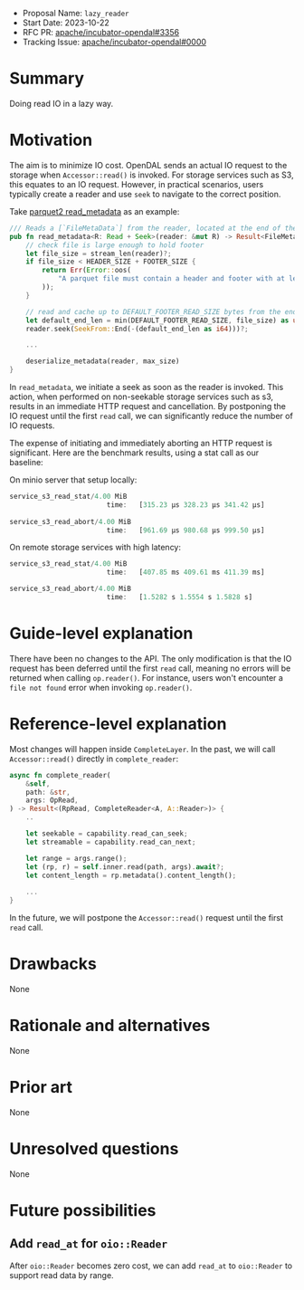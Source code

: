 - Proposal Name: `lazy_reader`
- Start Date: 2023-10-22
- RFC PR: [apache/incubator-opendal#3356](https://github.com/apache/incubator-opendal/pull/3356)
- Tracking Issue: [apache/incubator-opendal#0000](https://github.com/apache/incubator-opendal/issues/0000)

# Summary

Doing read IO in a lazy way.

# Motivation

The aim is to minimize IO cost. OpenDAL sends an actual IO request to the storage when `Accessor::read()` is invoked. For storage services such as S3, this equates to an IO request. However, in practical scenarios, users typically create a reader and use `seek` to navigate to the correct position.

Take [parquet2 read_metadata](https://docs.rs/parquet2/latest/src/parquet2/read/metadata.rs.html) as an example:

```rust
/// Reads a [`FileMetaData`] from the reader, located at the end of the file.
pub fn read_metadata<R: Read + Seek>(reader: &mut R) -> Result<FileMetaData> {
    // check file is large enough to hold footer
    let file_size = stream_len(reader)?;
    if file_size < HEADER_SIZE + FOOTER_SIZE {
        return Err(Error::oos(
            "A parquet file must contain a header and footer with at least 12 bytes",
        ));
    }

    // read and cache up to DEFAULT_FOOTER_READ_SIZE bytes from the end and process the footer
    let default_end_len = min(DEFAULT_FOOTER_READ_SIZE, file_size) as usize;
    reader.seek(SeekFrom::End(-(default_end_len as i64)))?;

    ...

    deserialize_metadata(reader, max_size)
}
```

In `read_metadata`, we initiate a seek as soon as the reader is invoked. This action, when performed on non-seekable storage services such as s3, results in an immediate HTTP request and cancellation. By postponing the IO request until the first `read` call, we can significantly reduce the number of IO requests.

The expense of initiating and immediately aborting an HTTP request is significant. Here are the benchmark results, using a stat call as our baseline:

On minio server that setup locally:

```rust
service_s3_read_stat/4.00 MiB
                        time:   [315.23 µs 328.23 µs 341.42 µs]
                        
service_s3_read_abort/4.00 MiB
                        time:   [961.69 µs 980.68 µs 999.50 µs]
```

On remote storage services with high latency:

```rust
service_s3_read_stat/4.00 MiB
                        time:   [407.85 ms 409.61 ms 411.39 ms]

service_s3_read_abort/4.00 MiB
                        time:   [1.5282 s 1.5554 s 1.5828 s]

```

# Guide-level explanation

There have been no changes to the API. The only modification is that the IO request has been deferred until the first `read` call, meaning no errors will be returned when calling `op.reader()`. For instance, users won't encounter a `file not found` error when invoking `op.reader()`.

# Reference-level explanation

Most changes will happen inside `CompleteLayer`. In the past, we will call `Accessor::read()` directly in `complete_reader`:

```rust
async fn complete_reader(
    &self,
    path: &str,
    args: OpRead,
) -> Result<(RpRead, CompleteReader<A, A::Reader>)> {
    ..

    let seekable = capability.read_can_seek;
    let streamable = capability.read_can_next;

    let range = args.range();
    let (rp, r) = self.inner.read(path, args).await?;
    let content_length = rp.metadata().content_length();
    
    ...
}
```

In the future, we will postpone the `Accessor::read()` request until the first `read` call.

# Drawbacks

None

# Rationale and alternatives

None

# Prior art

None

# Unresolved questions

None

# Future possibilities

## Add `read_at` for `oio::Reader` 

After `oio::Reader` becomes zero cost, we can add `read_at` to `oio::Reader` to support read data by range.
